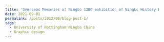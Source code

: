 ```yaml
---
title: 'Overseas Memories of Ningbo 1200 exhibition of Ningbo History Digital Humanities Project'
date: 2021-09-01
permalink: /posts/2012/08/blog-post-1/
tags:
  - University of Nottingham Ningbo China
  - Graphic design
---
```



